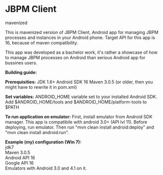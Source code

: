 JBPM Client
==========

mavenized

This is mavenized version of JBPM Client, Android app for managing JBPM processes and instances in your Android phone.
Target API for this app is 16, because of maven compatibility.

This app was developed as a bachelor work, it's rather a showcase of how to manage JBPM processes on Android than serious Android app for bussines users.

<b>Building guide:</b>

<b>Prerequisities:</b>
JDK 1.6+
Android SDK 16
Maven 3.0.5 (or older, then you might have to rewrite it in pom.xml)

<b>Set variables:</b>
ANDROID_HOME variable set to your installed Android SDK. Add $ANDROID_HOME/tools and $ANDROID_HOME/platform-tools to $PATH

<b>To run application on emulator:</b>
First, install emulator from Android SDK manager. This app is compatibile with android 3.0+ (API lvl 11).
Before deploying, run emulator. Then run "mvn clean install android:deploy" and "mvn clean install android:run".


<b>Example (my) configuration (Win 7):</b><br>
jdk7<br>
Maven 3.0.5<br>
Android API 16<br>
Google API 16<br>
Emulators with Android 3.0 and 4.1 on it.<br>
